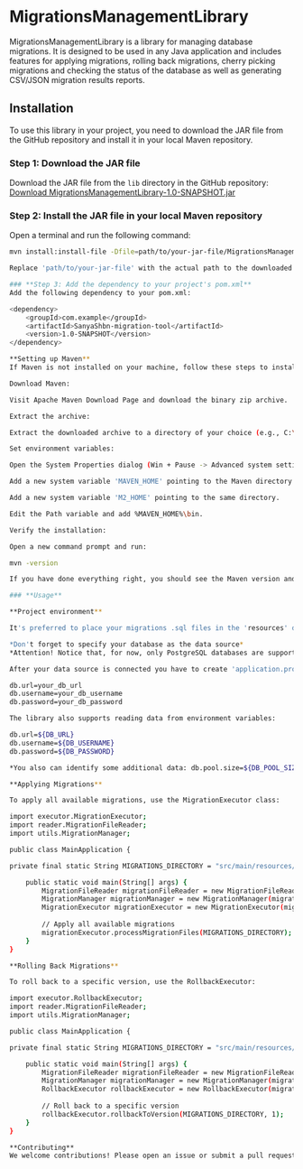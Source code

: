 # **MigrationsManagementLibrary**

MigrationsManagementLibrary is a library for managing database migrations. It is designed to be used in any Java application and includes features for applying migrations, rolling back migrations, cherry picking migrations and checking the status of the database as well as generating CSV/JSON migration results reports.

## **Installation**

To use this library in your project, you need to download the JAR file from the GitHub repository and install it in your local Maven repository.

### **Step 1: Download the JAR file**

Download the JAR file from the `lib` directory in the GitHub repository:
[Download MigrationsManagementLibrary-1.0-SNAPSHOT.jar](https://github.com/SanyaShbn/MigrationsManagementLibrary/blob/master/lib/MigrationsManagementLibrary-1.0-SNAPSHOT.jar)

### **Step 2: Install the JAR file in your local Maven repository**

Open a terminal and run the following command:

```sh
mvn install:install-file -Dfile=path/to/your-jar-file/MigrationsManagementLibrary-1.0-SNAPSHOT.jar -DgroupId=com.example -DartifactId=SanyaShbn-migration-tool -Dversion=1.0-SNAPSHOT -Dpackaging=jar

Replace 'path/to/your-jar-file' with the actual path to the downloaded JAR file.

### **Step 3: Add the dependency to your project's pom.xml**
Add the following dependency to your pom.xml:

<dependency>
    <groupId>com.example</groupId>
    <artifactId>SanyaShbn-migration-tool</artifactId>
    <version>1.0-SNAPSHOT</version>
</dependency>

**Setting up Maven**
If Maven is not installed on your machine, follow these steps to install and configure Maven:

Download Maven:

Visit Apache Maven Download Page and download the binary zip archive.

Extract the archive:

Extract the downloaded archive to a directory of your choice (e.g., C:\Program Files\Maven).

Set environment variables:

Open the System Properties dialog (Win + Pause -> Advanced system settings -> Environment Variables).

Add a new system variable 'MAVEN_HOME' pointing to the Maven directory (e.g., C:\Program Files\Maven\apache-maven-3.8.4).

Add a new system variable 'M2_HOME' pointing to the same directory.

Edit the Path variable and add %MAVEN_HOME%\bin.

Verify the installation:

Open a new command prompt and run:

mvn -version

If you have done everything right, you should see the Maven version and other details.

### **Usage**

**Project environment**

It's preferred to place your migrations .sql files in the 'resources' directory of your project (but you can identify other external directories)

*Don't forget to specify your database as the data source*
*Attention! Notice that, for now, only PostgreSQL databases are supported by this library as a data source for applying migrations*

After your data source is connected you have to create 'application.properties' file in 'resources' and put there the following data:

db.url=your_db_url
db.username=your_db_username
db.password=your_db_password

The library also supports reading data from environment variables:

db.url=${DB_URL}
db.username=${DB_USERNAME}
db.password=${DB_PASSWORD}

*You also can identify some additional data: db.pool.size=${DB_POOL_SIZE}. The default value is 10 (pool size is used for managing connections to your database)*

**Applying Migrations**

To apply all available migrations, use the MigrationExecutor class:

import executor.MigrationExecutor;
import reader.MigrationFileReader;
import utils.MigrationManager;

public class MainApplication {

private final static String MIGRATIONS_DIRECTORY = "src/main/resources/db/migration"; //specify the directory for the migration files

    public static void main(String[] args) {
        MigrationFileReader migrationFileReader = new MigrationFileReader();
        MigrationManager migrationManager = new MigrationManager(migrationFileReader);
        MigrationExecutor migrationExecutor = new MigrationExecutor(migrationFileReader, migrationManager);
        
        // Apply all available migrations
        migrationExecutor.processMigrationFiles(MIGRATIONS_DIRECTORY);
    }
}

**Rolling Back Migrations**

To roll back to a specific version, use the RollbackExecutor:

import executor.RollbackExecutor;
import reader.MigrationFileReader;
import utils.MigrationManager;

public class MainApplication {

private final static String MIGRATIONS_DIRECTORY = "src/main/resources/db/rollback"; //specify the directory for the rollback files

    public static void main(String[] args) {
        MigrationFileReader migrationFileReader = new MigrationFileReader();
        MigrationManager migrationManager = new MigrationManager(migrationFileReader);
        RollbackExecutor rollbackExecutor = new RollbackExecutor(migrationFileReader, migrationManager);
        
        // Roll back to a specific version
        rollbackExecutor.rollbackToVersion(MIGRATIONS_DIRECTORY, 1);
    }
}

**Contributing**
We welcome contributions! Please open an issue or submit a pull request on GitHub.
